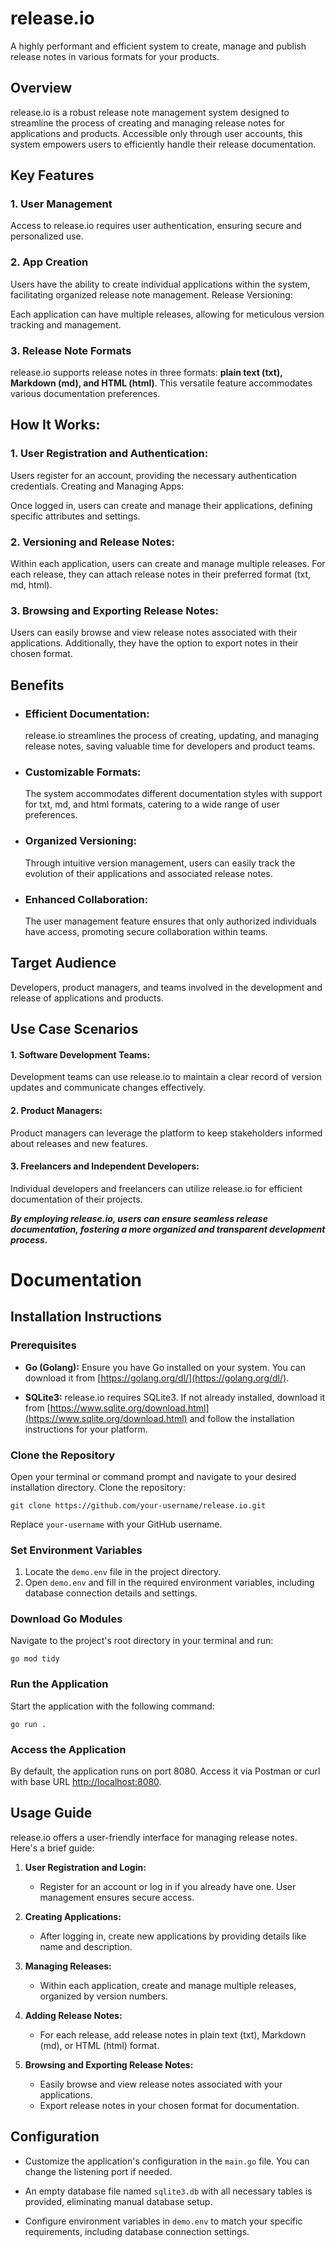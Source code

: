# release.io

A highly performant and efficient system to create, manage and publish release notes in various formats for your products.

## Overview
release.io is a robust release note management system designed to streamline the process of creating and managing release notes for applications and products. Accessible only through user accounts, this system empowers users to efficiently handle their release documentation.

## Key Features

### 1. User Management

Access to release.io requires user authentication, ensuring secure and personalized use.

### 2. App Creation

Users have the ability to create individual applications within the system, facilitating organized release note management.
Release Versioning:

Each application can have multiple releases, allowing for meticulous version tracking and management.
### 3. Release Note Formats

release.io supports release notes in three formats: **plain text (txt), Markdown (md), and HTML (html)**. This versatile feature accommodates various documentation preferences.



## How It Works:

### 1. User Registration and Authentication:

Users register for an account, providing the necessary authentication credentials.
Creating and Managing Apps:

Once logged in, users can create and manage their applications, defining specific attributes and settings.
### 2. Versioning and Release Notes:

Within each application, users can create and manage multiple releases. For each release, they can attach release notes in their preferred format (txt, md, html).
### 3. Browsing and Exporting Release Notes:

Users can easily browse and view release notes associated with their applications. Additionally, they have the option to export notes in their chosen format.
## Benefits

- ### Efficient Documentation: 
    release.io streamlines the process of creating, updating, and managing release notes, saving valuable time for developers and product teams.

- ### Customizable Formats:
    The system accommodates different documentation styles with support for txt, md, and html formats, catering to a wide range of user preferences.

- ### Organized Versioning:
    Through intuitive version management, users can easily track the evolution of their applications and associated release notes.

- ### Enhanced Collaboration:
    The user management feature ensures that only authorized individuals have access, promoting secure collaboration within teams.

## Target Audience

Developers, product managers, and teams involved in the development and release of applications and products.
## Use Case Scenarios

#### 1. Software Development Teams:
Development teams can use release.io to maintain a clear record of version updates and communicate changes effectively.

#### 2. Product Managers:
Product managers can leverage the platform to keep stakeholders informed about releases and new features.

#### 3. Freelancers and Independent Developers:
Individual developers and freelancers can utilize release.io for efficient documentation of their projects.

***By employing release.io, users can ensure seamless release documentation, fostering a more organized and transparent development process.***

# Documentation

## Installation Instructions

### Prerequisites

- **Go (Golang):** Ensure you have Go installed on your system. You can download it from [https://golang.org/dl/](https://golang.org/dl/).

- **SQLite3:** release.io requires SQLite3. If not already installed, download it from [https://www.sqlite.org/download.html](https://www.sqlite.org/download.html) and follow the installation instructions for your platform.

### Clone the Repository

Open your terminal or command prompt and navigate to your desired installation directory. Clone the repository:

```shell
git clone https://github.com/your-username/release.io.git
```

Replace `your-username` with your GitHub username.

### Set Environment Variables

1. Locate the `demo.env` file in the project directory.
2. Open `demo.env` and fill in the required environment variables, including database connection details and settings.

### Download Go Modules

Navigate to the project's root directory in your terminal and run:

```shell
go mod tidy
```

### Run the Application

Start the application with the following command:

```shell
go run .
```

### Access the Application

By default, the application runs on port 8080. Access it via Postman or curl with base URL [http://localhost:8080](http://localhost:8080).

## Usage Guide

release.io offers a user-friendly interface for managing release notes. Here's a brief guide:

1. **User Registration and Login:**
   - Register for an account or log in if you already have one. User management ensures secure access.

2. **Creating Applications:**
   - After logging in, create new applications by providing details like name and description.

3. **Managing Releases:**
   - Within each application, create and manage multiple releases, organized by version numbers.

4. **Adding Release Notes:**
   - For each release, add release notes in plain text (txt), Markdown (md), or HTML (html) format.

5. **Browsing and Exporting Release Notes:**
   - Easily browse and view release notes associated with your applications.
   - Export release notes in your chosen format for documentation.

## Configuration

- Customize the application's configuration in the `main.go` file. You can change the listening port if needed.

- An empty database file named `sqlite3.db` with all necessary tables is provided, eliminating manual database setup.

- Configure environment variables in `demo.env` to match your specific requirements, including database connection settings.

